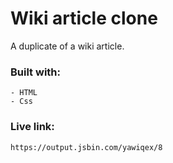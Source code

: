 # Wiki article clone

A duplicate of a wiki article.


### Built with:
	
	- HTML
	- Css

### Live link:

	https://output.jsbin.com/yawiqex/8
	